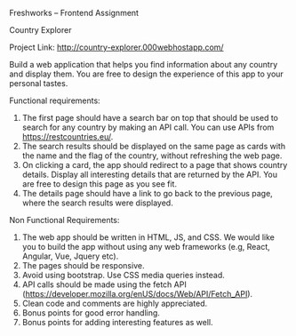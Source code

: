 Freshworks – Frontend Assignment

Country Explorer

Project Link: http://country-explorer.000webhostapp.com/

Build a web application that helps you find information about any country and display them. You
are free to design the experience of this app to your personal tastes.

Functional requirements:

1. The first page should have a search bar on top that should be used to search for any
country by making an API call. You can use APIs from https://restcountries.eu/.
2. The search results should be displayed on the same page as cards with the name and the
flag of the country, without refreshing the web page.
3. On clicking a card, the app should redirect to a page that shows country details. Display
all interesting details that are returned by the API. You are free to design this page as you
see fit.
4. The details page should have a link to go back to the previous page, where the search
results were displayed.

Non Functional Requirements:

1. The web app should be written in HTML, JS, and CSS. We would like you to build the
app without using any web frameworks (e.g, React, Angular, Vue, Jquery etc).
2. The pages should be responsive.
3. Avoid using bootstrap. Use CSS media queries instead.
4. API calls should be made using the fetch API (https://developer.mozilla.org/enUS/docs/Web/API/Fetch_API).
5. Clean code and comments are highly appreciated.
6. Bonus points for good error handling.
7. Bonus points for adding interesting features as well.


